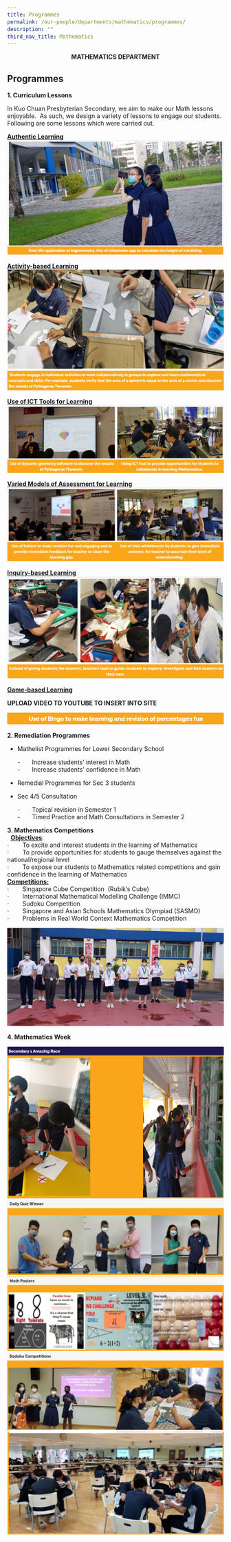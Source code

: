 ```yaml
---
title: Programmes
permalink: /our-people/departments/mathematics/programmes/
description: ""
third_nav_title: Mathematics
---
```

**<center>MATHEMATICS DEPARTMENT</center>**


## Programmes

**1. Curriculum Lessons**

In Kuo Chuan Presbyterian Secondary, we aim to make our Math lessons enjoyable.  As such, we design a variety of lessons to engage our students.  Following are some lessons which were carried out.  
   
**<u>Authentic Learning</u>**
![](/images/Our%20People/Departments/Math/Math%20Prog%201.png)

**<u>Activity-based Learning</u>**
![](/images/Our%20People/Departments/Math/Math%20Prog%202.jpg)
![](/images/Our%20People/Departments/Math/Math%20Prog%203.png)


**<u>Use of ICT Tools for Learning</u>**
![](/images/Our%20People/Departments/Math/Math%20Prog%204.png)

**<u>Varied Models of Assessment for Learning</u>**
![](/images/Our%20People/Departments/Math/Math%20Prog%205.png)

**<u>Inquiry-based Learning</u>**
![](/images/Our%20People/Departments/Math/Math%20Prog%206.png)

**<u>Game-based Learning</u>**

**UPLOAD VIDEO TO YOUTUBE TO INSERT INTO SITE**

![](/images/Our%20People/Departments/Math/Math%20Prog%207.png)


**2\. Remediation Programmes**  

*   Mathelist Programmes for Lower Secondary School

     -       Increase students’ interest in Math<br>
     -       Increase students’ confidence in Math

*   Remedial Programmes for Sec 3 students
*   Sec 4/5 Consultation

    -       Topical revision in Semester 1<br>
    -       Timed Practice and Math Consultations in Semester 2      

**3\. Mathematics Competitions**   <br> 
**<u>Objectives</u>**:  
·        To excite and interest students in the learning of Mathematics  
·        To provide opportunities for students to gauge themselves against the national/regional level  
·        To expose our students to Mathematics related competitions and gain confidence in the learning of Mathematics  
**<u>Competitions:</u>**    <br>
·        Singapore Cube Competition  (Rubik’s Cube)  
·        International Mathematical Modelling Challenge (IMMC)  
·        Sudoku Competition  
·        Singapore and Asian Schools Mathematics Olympiad (SASMO)  
·        Problems in Real World Context Mathematics Competition


![](/images/Our%20People/Departments/Math/Math%20Prog%208.jpg)


**4\. Mathematics Week**

![](/images/Our%20People/Departments/Math/Math%20Prog%209.png)
![](/images/Our%20People/Departments/Math/Math%20Prog%2010.png)
	![](/images/Our%20People/Departments/Math/Math%20Prog%2011.png)
![](/images/Our%20People/Departments/Math/Math%20Prog%2012.png)
![](/images/Our%20People/Departments/Math/Math%20Prog%2013.png)